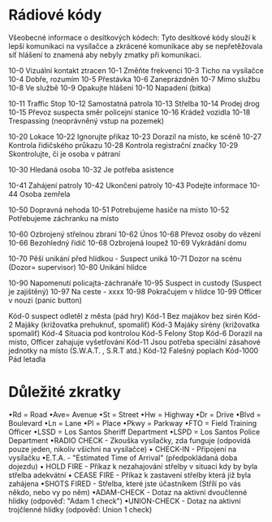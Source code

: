 ﻿# Rádiové kódy

Všeobecné informace o desítkových kódech: Tyto desítkové kódy slouží k lepší komunikaci na vysílačce a zkrácené komunikace aby se nepřetěžovala síť hlášení to znamená aby nebyly zmatky při komunikaci.

10-0        Vizuální kontakt ztracen
10-1         Změňte frekvenci
10-3         Ticho na vysílačce
10-4         Dobře, rozumím
10-5         Přestávka
10-6         Zaneprázdněn
10-7         Mimo službu
10-8         Ve službě
10-9         Opakujte hlášení
10-10        Napadení (bitka)

10-11        Traffic Stop
10-12        Samostatná patrola
10-13        Střelba
10-14        Prodej drog
10-15        Převoz suspecta směr policejní stanice
10-16        Krádež vozidla
10-18         Trespassing (neoprávněný vstup na pozemek)

10-20        Lokace
10-22        Ignorujte příkaz
10-23        Dorazil na místo, ke scéně
10-27        Kontrola řidičského průkazu
10-28        Kontrola registrační značky
10-29        Skontrolujte, či je osoba v pátraní

10-30        Hledaná osoba
10-32        Je potřeba asistence

10-41        Zahájení patroly
10-42        Ukončeni patroly
10-43        Podejte informace
10-44        Osoba zemřela

10-50        Dopravná nehoda
10-51        Potrebujeme hasiče na místo
10-52        Potřebujeme záchranku na místo


10-60        Ozbrojený střelnou zbraní
10-62        Únos
10-68        Převoz osoby do vězení
10-66        Bezohledný řidič
10-68        Ozbrojená loupež
10-69        Vykrádání domu

10-70        Pěší unikání před hlídkou - Suspect uniká
10-71        Dozor na scénu (Dozor= supervisor)
10-80        Unikání hlídce

10-90        Napomenutí policajta-záchranáře
10-95        Suspect in custody (Suspect je zajištěný)
10-97        Na ceste - xxxx
10-98        Pokračujem v hlídce
10-99        Officer v nouzi (panic button)

Kód-0 suspect odletěl z města (pád hry)
Kód-1    Bez majákov bez sirén
Kód-2    Majáky (križovatka prehuknuť, spomaliť)
Kód-3    Majáky sirény (križovatka spomaliť)
Kód-4    Situacia pod kontrolou
Kód-5    Felony Stop
Kód-6    Dorazil na místo, Officer zahajuje vyšetřování
Kód-11  Jsou potřeba speciální zásahové jednotky na místo (S.W.A.T. , S.R.T atd.)
Kód-12   Falešný poplach
Kód-1000 Pád letadla

# Důležité zkratky

•Rd = Road 
 •Ave= Avenue 
 •St = Street 
 •Hw = Highway 
 •Dr = Drive 
 •Blvd = Boulevard 
 •Ln = Lane 
 •Pl = Place 
 •Pkwy = Parkway
 •FTO = Field Training Officer
  •LSSD = Los Santos Sheriff Department 
  •LSPD = Los Santos Police Department 
   •RADIO CHECK - Zkouška vysílačky, zda funguje (odpovídá pouze jeden, nikoliv všichni na vysílačce) 
 • CHECK-IN - Připojení na vysílačku 
   •E.T.A. - "Estimated Time of Arrival" (předpokládaná doba dojezdu) 
  • HOLD FIRE - Příkaz k nezahajování střelby v situaci kdy by byla střelba adekvátní 
  • CEASE FIRE - Příkaz k zastavení střelby která již byla zahájena 
   •SHOTS FIRED - Střelba, které jste účastníkem (Střílí po vás někdo, nebo vy po něm) 
   •ADAM-CHECK - Dotaz na aktivní dvoučlenné hlídky (odpověď: "Adam 1 check") 
   •UNION-CHECK - Dotaz na aktivní trojčlenné hlídky (odpověď: Union 1 check)